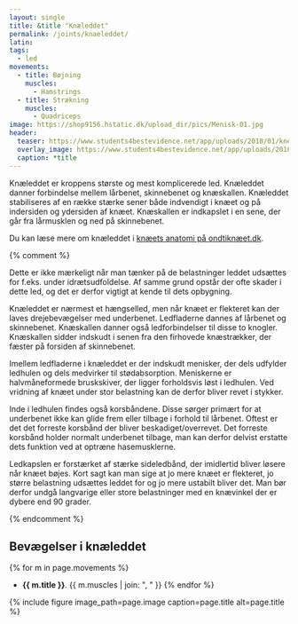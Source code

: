 ```yaml
---
layout: single
title: &title "Knæleddet"
permalink: /joints/knaeleddet/
latin:
tags:
  - led
movements:
  - title: Bøjning
    muscles:
      - Hamstrings
  - title: Strækning
    muscles:
      - Quadriceps
image: https://shop9156.hstatic.dk/upload_dir/pics/Menisk-01.jpg
header:
  teaser: https://www.students4bestevidence.net/app/uploads/2018/01/knee-2253047_1920.jpg
  overlay_image: https://www.students4bestevidence.net/app/uploads/2018/01/knee-2253047_1920.jpg
  caption: *title
---
```


Knæleddet er kroppens største og mest komplicerede led. Knæleddet danner forbindelse mellem lårbenet, skinnebenet og knæskallen. Knæleddet stabiliseres af en række stærke sener både indvendigt i knæet og på indersiden og ydersiden af knæet. Knæskallen er indkapslet i en sene, der går fra lårmusklen og ned på skinnebenet.

Du kan læse mere om knæleddet i [knæets anatomi på ondtiknæet.dk](https://ondtiknaet.dk/knaeets-anatomi/).

{% comment %}

Dette er ikke mærkeligt når man tænker på de belastninger leddet udsættes for f.eks. under idrætsudfoldelse. Af samme grund opstår der ofte skader i dette led, og det er derfor vigtigt at kende til dets opbygning.

Knæleddet er nærmest et hængselled, men når knæet er flekteret kan der laves drejebevægelser med underbenet. Ledfladerne dannes af lårbenet og skinnebenet. Knæskallen danner også ledforbindelser til disse to knogler. Knæskallen sidder indskudt i senen fra den firhovede knæstrækker, der fæster på forsiden af skinnebenet.

Imellem ledfladerne i knæleddet er der indskudt menisker, der dels udfylder ledhulen og dels medvirker til stødabsorption. Meniskerne er halvmåneformede bruskskiver, der ligger forholdsvis løst i ledhulen. Ved vridning af knæet under stor belastning kan de derfor bliver revet i stykker.

Inde i ledhulen findes også korsbåndene. Disse sørger primært for at underbenet ikke kan glide frem eller tilbage i forhold til lårbenet. Oftest er det det forreste korsbånd der bliver beskadiget/overrevet. Det forreste korsbånd holder normalt underbenet tilbage, man kan derfor delvist erstatte dets funktion ved at optræne hasemusklerne.

Ledkapslen er forstærket af stærke sideledbånd, der imidlertid bliver løsere når knæet bøjes. Kort sagt kan man sige at jo mere knæet er flekteret, jo større belastning udsættes leddet for og jo mere ustabilt bliver det. Man bør derfor undgå langvarige eller store belastninger med en knævinkel der er dybere end 90 grader.

{% endcomment %}

## Bevægelser i knæleddet

{% for m in page.movements %}
- **{{ m.title }}**.
  {{ m.muscles | join: ", " }}
{% endfor %}

{% include figure image_path=page.image caption=page.title alt=page.title %}
